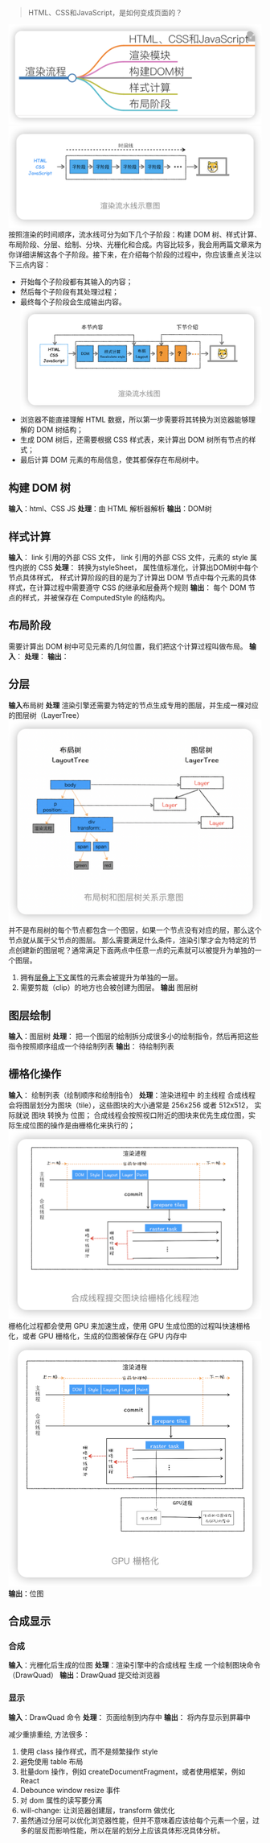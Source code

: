 >HTML、CSS和JavaScript，是如何变成页面的？

![Alt text](image-17.png)
![Alt text](image-18.png)
按照渲染的时间顺序，流水线可分为如下几个子阶段：构建 DOM 树、样式计算、布局阶段、分层、绘制、分块、光栅化和合成。内容比较多，我会用两篇文章来为你详细讲解这各个子阶段。接下来，在介绍每个阶段的过程中，你应该重点关注以下三点内容：
- 开始每个子阶段都有其输入的内容；
- 然后每个子阶段有其处理过程；
- 最终每个子阶段会生成输出内容。
![Alt text](image-19.png)
- 浏览器不能直接理解 HTML 数据，所以第一步需要将其转换为浏览器能够理解的 DOM 树结构；
- 生成 DOM 树后，还需要根据 CSS 样式表，来计算出 DOM 树所有节点的样式；
- 最后计算 DOM 元素的布局信息，使其都保存在布局树中。
## 构建 DOM 树
  **输入**：html、CSS JS
  **处理**：由 HTML 解析器解析
  **输出**：DOM树

## 样式计算
 **输入**： link 引用的外部 CSS 文件， link 引用的外部 CSS 文件，元素的 style 属性内嵌的 CSS
  **处理**： 转换为styleSheet， 属性值标准化，计算出DOM树中每个节点具体样式， 样式计算阶段的目的是为了计算出 DOM 节点中每个元素的具体样式，在计算过程中需要遵守 CSS 的继承和层叠两个规则
  **输出**： 每个 DOM 节点的样式，并被保存在 ComputedStyle 的结构内。

## 布局阶段
需要计算出 DOM 树中可见元素的几何位置，我们把这个计算过程叫做布局。
 **输入**：
  **处理**：
  **输出**：

## 分层
**输入**布局树
**处理**
 渲染引擎还需要为特定的节点生成专用的图层，并生成一棵对应的图层树（LayerTree）
 ![Alt text](image-22.png)
 并不是布局树的每个节点都包含一个图层，如果一个节点没有对应的层，那么这个节点就从属于父节点的图层。
那么需要满足什么条件，渲染引擎才会为特定的节点创建新的图层呢？通常满足下面两点中任意一点的元素就可以被提升为单独的一个图层。
1. 拥有[层叠上下文](https://developer.mozilla.org/zh-CN/docs/Web/CSS/CSS_positioned_layout/Understanding_z-index/Stacking_context)属性的元素会被提升为单独的一层。
2. 需要剪裁（clip）的地方也会被创建为图层。
 **输出** 图层树


## 图层绘制
  **输入**：图层树
  **处理**： 把一个图层的绘制拆分成很多小的绘制指令，然后再把这些指令按照顺序组成一个待绘制列表
  **输出**： 待绘制列表
 
## 栅格化操作
  **输入**： 绘制列表（绘制顺序和绘制指令）
  **处理**：渲染进程中 的主线程 合成线程会将图层划分为图块（tile），这些图块的大小通常是 256x256 或者 512x512， 实际就说 图块 转换为 位图； 合成线程会按照视口附近的图块来优先生成位图，实际生成位图的操作是由栅格化来执行的；![Alt text](image-20.png)栅格化过程都会使用 GPU 来加速生成，使用 GPU 生成位图的过程叫快速栅格化，或者 GPU 栅格化，生成的位图被保存在 GPU 内存中![Alt text](image-21.png)
  **输出**：位图

## 合成显示
  ### 合成 
  **输入**：光栅化后生成的位图
  **处理**：渲染引擎中的合成线程 生成 一个绘制图块命令（DrawQuad）
  **输出**：DrawQuad 提交给浏览器
  ### 显示
  **输入**：DrawQuad 命令
  **处理**： 页面绘制到内存中
  **输出**： 将内存显示到屏幕中
 
减少重排重绘, 方法很多：
1. 使用 class 操作样式，而不是频繁操作 style
2. 避免使用 table 布局
3. 批量dom 操作，例如 createDocumentFragment，或者使用框架，例如 React
4. Debounce window resize 事件
5. 对 dom 属性的读写要分离 
6. will-change: 让浏览器创建层，transform 做优化 
7. 虽然通过分层可以优化浏览器性能，但并不意味着应该给每个元素一个层，过多的层反而影响性能，所以在层的划分上应该具体形况具体分析。

